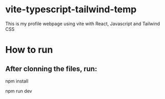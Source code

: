 # vite-typescript-tailwind-temp
 This is my profile webpage using vite with React, Javascript and Tailwind CSS
 
# How to run
 After clonning the files, run:
 -------------
 npm install
 
 npm run dev
 

